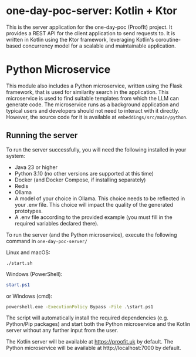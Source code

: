 # one-day-poc-server: Kotlin + Ktor

This is the server application for the one-day-poc (ProofIt) project. It provides a REST API for the client application
to send requests to. It is written in Kotlin using the Ktor framework, leveraging Kotlin's coroutine-based concurrency
model for a scalable and maintainable application.

# Python Microservice

This module also includes a Python microservice, written using the Flask framework, that is used for similarity search
in the application. This microservice is used to find suitable templates from which the LLM can generate code. The
microservice runs as a background application and typical users and developers should not need to interact with it
directly. However, the source code for it is available at `embeddings/src/main/python`.

## Running the server

To run the server successfully, you will need the following installed in your system:

- Java 23 or higher
- Python 3.10 (no other versions are supported at this time)
- Docker (and Docker Compose, if installing separately)
- Redis
- Ollama
- A model of your choice in Ollama. This choice needs to be reflected in your .env file. This choice will impact the
  quality of the generated prototypes.
- A .env file according to the provided example (you must fill in the required variables declared there).

To run the server (and the Python microservice), execute the following command in `one-day-poc-server/`

Linux and macOS:

```shell
./start.sh
```

Windows (PowerShell):

```powershell
start.ps1
```

or Windows (cmd):

```cmd
powershell.exe -ExecutionPolicy Bypass -File .\start.ps1
```

The script will automatically install the required dependencies (e.g. Python/Pip packages) and start both
the Python microservice and the Kotlin server without any further input from the user.

The Kotlin server will be available at https://proofit.uk by default.
The Python microservice will be available at http://localhost:7000 by default.